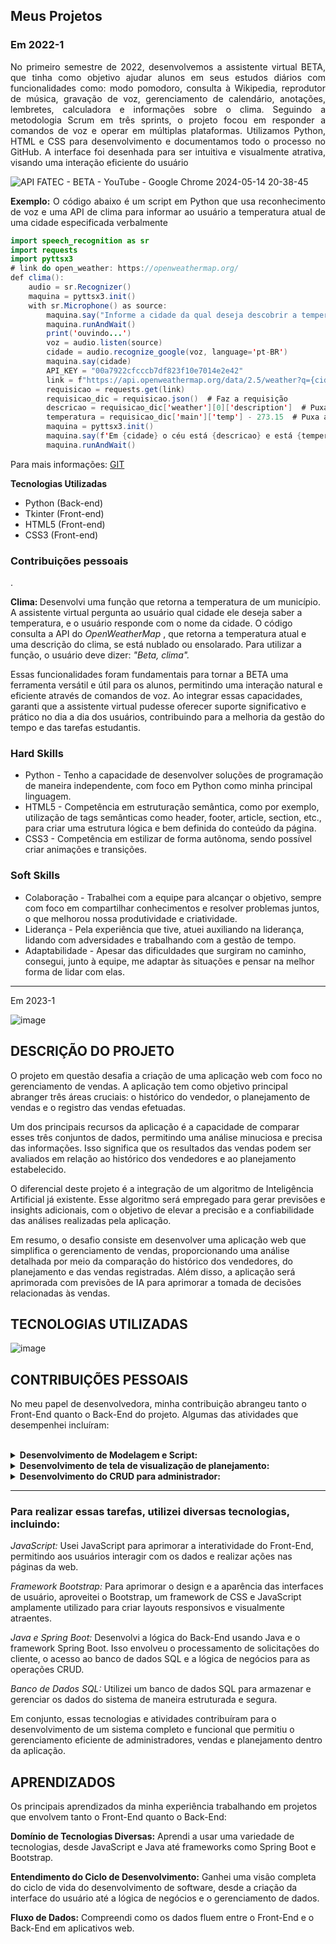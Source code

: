 ## Meus Projetos

### Em 2022-1

<div align="justify">

No primeiro semestre de 2022, desenvolvemos a assistente virtual BETA, que tinha como objetivo ajudar alunos em seus estudos diários com funcionalidades como: modo pomodoro, consulta à Wikipedia, reprodutor de música, gravação de voz, gerenciamento de calendário, anotações, lembretes, calculadora e informações sobre o clima. Seguindo a metodologia Scrum em três sprints, o projeto focou em responder a comandos de voz e operar em múltiplas plataformas. Utilizamos Python, HTML e CSS para desenvolvimento e documentamos todo o processo no GitHub. A interface foi desenhada para ser intuitiva e visualmente atrativa, visando uma interação eficiente do usuário 

![API FATEC - BETA - YouTube - Google Chrome 2024-05-14 20-38-45](https://github.com/larissasouz/Bertoti/assets/102266928/3c0bc2aa-4542-4fdf-8f23-99744b82e65b)

<b>Exemplo:</b> 
O código abaixo é um script em Python que usa reconhecimento de voz e uma API de clima para informar ao usuário a temperatura atual de uma cidade especificada verbalmente

</div>

~~~~java
import speech_recognition as sr
import requests
import pyttsx3
# link do open_weather: https://openweathermap.org/
def clima():
    audio = sr.Recognizer()
    maquina = pyttsx3.init()
    with sr.Microphone() as source:
        maquina.say("Informe a cidade da qual deseja descobrir a temperatura. ")
        maquina.runAndWait()
        print('ouvindo...')
        voz = audio.listen(source)
        cidade = audio.recognize_google(voz, language='pt-BR')
        maquina.say(cidade)
        API_KEY = "00a7922cfcccb7df823f10e7014e2e42"
        link = f"https://api.openweathermap.org/data/2.5/weather?q={cidade}&appid={API_KEY}&lang=pt_br"
        requisicao = requests.get(link)
        requisicao_dic = requisicao.json()  # Faz a requisição
        descricao = requisicao_dic['weather'][0]['description']  # Puxa a descrição de como esta o clima
        temperatura = requisicao_dic['main']['temp'] - 273.15  # Puxa a temperatura atual e faz a conversão
        maquina = pyttsx3.init()
        maquina.say(f'Em {cidade} o céu está {descricao} e está {temperatura:.0f}ºC hoje')
        maquina.runAndWait()
~~~~
Para mais informações: <a href="https://github.com/alanfmorato/BETA/">GIT</a>

<b> Tecnologias Utilizadas </b>
- Python (Back-end)
- Tkinter (Front-end)
- HTML5 (Front-end)
- CSS3 (Front-end)

### Contribuições pessoais

<div align="justify>

Durante minha atuação no projeto, desenvolvi várias funcionalidades importantes, incluindo:

<b> Calculadora: </b> Criei uma função que permite aos usuários realizar operações matemáticas por controle de voz. O usuário insere dois números e escolhe a operação desejada entre as opções de: soma, subtração, multiplicação, divisão e exponenciação. Para utilizar a função, o usuário deve dizer: <i> "Beta, calculadora". </i>.

<b> Clima: </b> Desenvolvi uma função que retorna a temperatura de um município. A assistente virtual pergunta ao usuário qual cidade ele deseja saber a temperatura, e o usuário responde com o nome da cidade. O código consulta a API do <i> OpenWeatherMap </i>, que retorna a temperatura atual e uma descrição do clima, se está nublado ou ensolarado. Para utilizar a função, o usuário deve dizer: <i> "Beta, clima". </i>

Essas funcionalidades foram fundamentais para tornar a BETA uma ferramenta versátil e útil para os alunos, permitindo uma interação natural e eficiente através de comandos de voz. Ao integrar essas capacidades, garanti que a assistente virtual pudesse oferecer suporte significativo e prático no dia a dia dos usuários, contribuindo para a melhoria da gestão do tempo e das tarefas estudantis.

</div>

### Hard Skills
- Python - Tenho a capacidade de desenvolver soluções de programação de maneira independente, com foco em Python como minha principal linguagem.
- HTML5 - Competência em estruturação semântica, como por exemplo, utilização de tags semânticas como header, footer, article, section, etc., para criar uma estrutura lógica e bem definida do conteúdo da página.
- CSS3 - Competência em estilizar de forma autônoma, sendo possível criar animações e transições.

### Soft Skills
- Colaboração - Trabalhei com a equipe para alcançar o objetivo, sempre com foco em compartilhar conhecimentos e resolver problemas juntos, o que melhorou nossa produtividade e criatividade.
- Liderança - Pela experiência que tive, atuei auxiliando na liderança, lidando com adversidades e trabalhando com a gestão de tempo.
- Adaptabilidade - Apesar das dificuldades que surgiram no caminho, consegui, junto à equipe, me adaptar às situações e pensar na melhor forma de lidar com elas.

----

Em 2023-1

![image](https://github.com/larissasouz/Bertoti/assets/102266928/a40ad081-cf92-4932-8035-a582fa4d0e00)


## DESCRIÇÃO DO PROJETO
O projeto em questão desafia a criação de uma aplicação web com foco no gerenciamento de vendas. A aplicação tem como objetivo principal abranger três áreas cruciais: o histórico do vendedor, o planejamento de vendas e o registro das vendas efetuadas.

Um dos principais recursos da aplicação é a capacidade de comparar esses três conjuntos de dados, permitindo uma análise minuciosa e precisa das informações. Isso significa que os resultados das vendas podem ser avaliados em relação ao histórico dos vendedores e ao planejamento estabelecido.

O diferencial deste projeto é a integração de um algoritmo de Inteligência Artificial já existente. Esse algoritmo será empregado para gerar previsões e insights adicionais, com o objetivo de elevar a precisão e a confiabilidade das análises realizadas pela aplicação.

Em resumo, o desafio consiste em desenvolver uma aplicação web que simplifica o gerenciamento de vendas, proporcionando uma análise detalhada por meio da comparação do histórico dos vendedores, do planejamento e das vendas registradas. Além disso, a aplicação será aprimorada com previsões de IA para aprimorar a tomada de decisões relacionadas às vendas.

## TECNOLOGIAS UTILIZADAS

![image](https://github.com/larissasouz/Bertoti/assets/102266928/27dcc3bc-1708-4d58-97c1-11b31ff9af77)


## CONTRIBUIÇÕES PESSOAIS
No meu papel de desenvolvedora, minha contribuição abrangeu tanto o Front-End quanto o Back-End do projeto. Algumas das atividades que desempenhei incluíram:<br>
<br>
<details> 
<summary><b>Desenvolvimento de Modelagem e Script: </b></summary>

Criei a modelagem de banco de dados e desenvolvi o script para criação das tabelas com suas chaves primárias e atributos. <br>
![image](https://github.com/larissasouz/Bertoti/assets/102266928/6dffb1eb-bafb-4e60-a736-c9afe1dc8e9e)
</details>

<details>
<summary><b>Desenvolvimento de tela de visualização de planejamento: </b></summary><br>
Projetei e implementei uma interface de usuário que permitia a visualização de informações de planejamento. Isso ajudou a organizar e acompanhar o planejamento de atividades ou tarefas relevantes para o sistema.<br>
 
![image](https://github.com/larissasouz/Bertoti/assets/102266928/084af6a5-c709-45cb-a7ac-b2cddf26df76) <br>
O código acima fornece a estrutura básica para exibir informações de planejamento em uma tabela, juntamente com uma imagem e um formulário <br>

![image](https://github.com/larissasouz/Bertoti/assets/102266928/4302cf92-6289-41fb-9c2e-e7aca7733264) <br>
Neste código, um método é mapeado para lidar com solicitações HTTP GET em uma aplicação Spring Boot. Ele busca dados de planejamento de algum serviço, converte esses dados para um formato específico usando um conversor e retorna essa informação como uma resposta HTTP com status 200 e o corpo contendo a lista de objetos convertidos. Este padrão é comum em APIs RESTful, onde a resposta é estruturada de acordo com o modelo de dados desejado para ser consumido pelos clientes.

</details>

<details>
<summary><b> Desenvolvimento do CRUD para administrador: </b></summary><br>
Criei as operações básicas de CRUD (Create, Read, Update e Delete) para gerenciar informações de administradores no sistema. Isso permitiu a criação, leitura, atualização e exclusão de dados relacionados aos administradores.<br>
O código abaixo representa um endpoint de uma API que permite salvar administradores, desde que o e-mail do administrador não esteja em uso. Se o e-mail estiver em uso, ele retornará um erro de conflito (status 409), caso contrário, retornará uma resposta de sucesso (status 201) com o objeto do administrador recém-salvo no corpo da resposta.
 
![image](https://github.com/larissasouz/Bertoti/assets/102266928/b9a812bc-9a7c-4886-9b0e-8670da256d74)

</details>

------------------------------------------------------------------------------------

### Para realizar essas tarefas, utilizei diversas tecnologias, incluindo:

<i>JavaScript:</i> Usei JavaScript para aprimorar a interatividade do Front-End, permitindo aos usuários interagir com os dados e realizar ações nas páginas da web.

<i>Framework Bootstrap:</i> Para aprimorar o design e a aparência das interfaces de usuário, aproveitei o Bootstrap, um framework de CSS e JavaScript amplamente utilizado para criar layouts responsivos e visualmente atraentes.

<i>Java e Spring Boot:</i> Desenvolvi a lógica do Back-End usando Java e o framework Spring Boot. Isso envolveu o processamento de solicitações do cliente, o acesso ao banco de dados SQL e a lógica de negócios para as operações CRUD.

<i>Banco de Dados SQL:</i> Utilizei um banco de dados SQL para armazenar e gerenciar os dados do sistema de maneira estruturada e segura.

Em conjunto, essas tecnologias e atividades contribuíram para o desenvolvimento de um sistema completo e funcional que permitiu o gerenciamento eficiente de administradores, vendas e planejamento dentro da aplicação.

## APRENDIZADOS
Os principais aprendizados da minha experiência trabalhando em projetos que envolvem tanto o Front-End quanto o Back-End: <br>

<b>Domínio de Tecnologias Diversas:</b> Aprendi a usar uma variedade de tecnologias, desde JavaScript e Java até frameworks como Spring Boot e Bootstrap.<br>

<b>Entendimento do Ciclo de Desenvolvimento:</b> Ganhei uma visão completa do ciclo de vida do desenvolvimento de software, desde a criação da interface do usuário até a lógica de negócios e o gerenciamento de dados.<br>

<b>Fluxo de Dados:</b> Compreendi como os dados fluem entre o Front-End e o Back-End em aplicativos web.<br>

